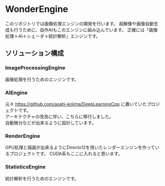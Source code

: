 # WonderEngine

このリポジトリでは画像処理エンジンの開発を行います。
超解像や画像自動生成も行うために、自作AIもこのエンジンに組み込んでいます。
正確には「画像処理＋AI＋シェーダ＋統計解析」エンジンです。

## ソリューション構成
### ImageProcessingEngine
画像処理を行うためのエンジンです。

### AIEngine
元々 https://github.com/asahi-kojima/DeepLearningCpp に置いていたプロジェクトです。  
アーキテクチャの改良に伴い、こちらに移行しました。  
自動微分などが出来るように設計しています。

### RenderEngine
GPU処理と描画が出来るようにDirectx12を用いたレンダーエンジンを作っているプロジェクトです。
CUDA系もここに入れると思います。

### StatisticsEngine
統計解析を行うためのエンジンです。

